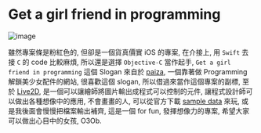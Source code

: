 # Get a girl friend in programming

![image](https://s3-ap-northeast-1.amazonaws.com/daidoujiminecraft/Daidouji/DaiLive2DPlayground.gif)

雖然專案條是粉紅色的, 但卻是一個貨真價實 iOS 的專案, 在介接上, 用 `Swift` 去接 `C` 的 code 比較麻煩, 
所以還是選擇 `Objective-C` 當作起手, `Get a girl friend in programming` 這個 Slogan 來自於 [paiza](https://paiza.jp/poh/ando), 
一個靠著做 Programming 解鎖美少女配件的網站,  很喜歡這個 slogan, 所以借過來當作這個專案的副標, 
至於 [Live2D](http://www.live2d.com/), 是一個可以讓繪師將圖片輸出成程式可以控制的元件, 讓程式設計師可以做出各種想像中的應用, 
不會畫畫的人, 可以從官方下載 [sample data](http://sites.cybernoids.jp/cubism_e/samples) 來玩, 或是我後面會慢慢把檔案輸出補齊,
這是一個 for fun, 發揮想像力的專案, 希望大家可以做出心目中的女孩, O3Ob.
